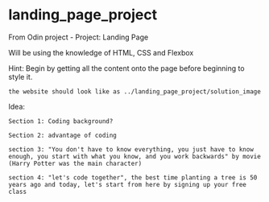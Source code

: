 # landing_page_project

From Odin project - Project: Landing Page

Will be using the knowledge of HTML, CSS and Flexbox 

Hint:
    Begin by getting all the content onto the page before beginning to style it.

    the website should look like as ../landing_page_project/solution_image

Idea:
    

    Section 1: Coding background? 
    
    Section 2: advantage of coding
    
    section 3: "You don't have to know everything, you just have to know enough, you start with what you know, and you work backwards" by movie (Harry Potter was the main character)
    
    section 4: "let's code together", the best time planting a tree is 50 years ago and today, let's start from here by signing up your free class

